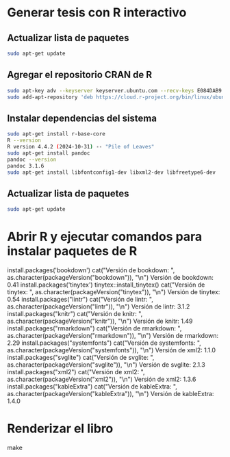 # Generar tesis con R interactivo

## Actualizar lista de paquetes
```bash
sudo apt-get update
```

## Agregar el repositorio CRAN de R
```bash
sudo apt-key adv --keyserver keyserver.ubuntu.com --recv-keys E084DAB9
sudo add-apt-repository 'deb https://cloud.r-project.org/bin/linux/ubuntu focal-cran40/'
```

## Instalar dependencias del sistema
```bash
sudo apt-get install r-base-core
R --version
R version 4.4.2 (2024-10-31) -- "Pile of Leaves"
sudo apt-get install pandoc 
pandoc --version
pandoc 3.1.6
sudo apt-get install libfontconfig1-dev libxml2-dev libfreetype6-dev
```

## Actualizar lista de paquetes
```bash
sudo apt-get update
```

# Abrir R y ejecutar comandos para instalar paquetes de R
install.packages('bookdown')
cat("Versión de bookdown: ", as.character(packageVersion("bookdown")), "\n")
Versión de bookdown:  0.41 
install.packages('tinytex')
tinytex::install_tinytex()
cat("Versión de tinytex: ", as.character(packageVersion("tinytex")), "\n")
Versión de tinytex:  0.54 
install.packages("lintr")
cat("Versión de lintr: ", as.character(packageVersion("lintr")), "\n")
Versión de lintr:  3.1.2
install.packages("knitr")
cat("Versión de knitr: ", as.character(packageVersion("knitr")), "\n")
Versión de knitr:  1.49  
install.packages("rmarkdown")
cat("Versión de rmarkdown: ", as.character(packageVersion("rmarkdown")), "\n")
Versión de rmarkdown:  2.29
install.packages("systemfonts")
cat("Versión de systemfonts: ", as.character(packageVersion("systemfonts")), "\n")
Versión de xml2:  1.1.0 
install.packages("svglite")
cat("Versión de svglite: ", as.character(packageVersion("svglite")), "\n")
Versión de svglite:  2.1.3 
install.packages("xml2")
cat("Versión de xml2: ", as.character(packageVersion("xml2")), "\n")
Versión de xml2:  1.3.6 
install.packages("kableExtra")
cat("Versión de kableExtra: ", as.character(packageVersion("kableExtra")), "\n")
Versión de kableExtra:  1.4.0 

# Renderizar el libro
make


